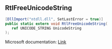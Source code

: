 ## RtlFreeUnicodeString

```csharp
[DllImport("ntdll.dll", SetLastError = true)]
public static extern void RtlFreeUnicodeString(
   ref UNICODE_STRING UnicodeString
);
```

Microsoft documentation: [Link](https://learn.microsoft.com/en-us/windows/win32/api/winternl/nf-winternl-rtlfreeunicodestring)
